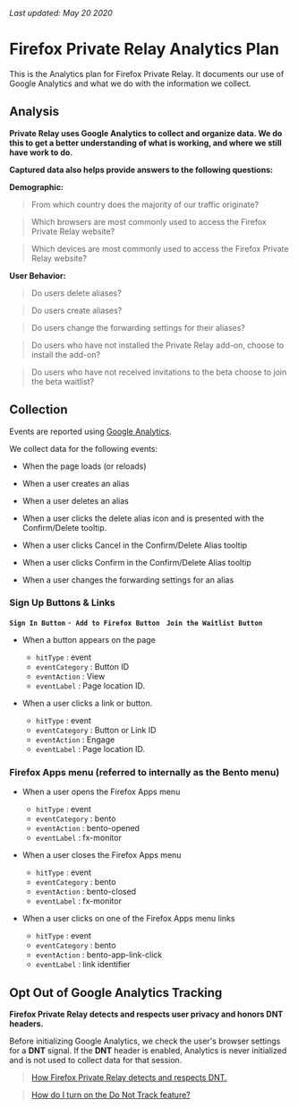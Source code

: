 _Last updated: May 20 2020_

# Firefox Private Relay Analytics Plan

This is the Analytics plan for Firefox Private Relay. It documents our use of Google Analytics and what we do with the information we collect.

## Analysis

**Private Relay uses Google Analytics to collect and organize data. We do this to get a better understanding of what is working, and where we still have work to do.**

**Captured data also helps provide answers to the following questions:**

**Demographic:**

>From which country does the majority of our traffic originate?

>Which browsers are most commonly used to access the Firefox Private Relay website?

>Which devices are most commonly used to access the Firefox Private Relay website?

**User Behavior:**

>Do users delete aliases?

>Do users create aliases?

>Do users change the forwarding settings for their aliases?

>Do users who have not installed the Private Relay add-on, choose to install the add-on?

>Do users who have not received invitations to the beta choose to join the beta waitlist?


## Collection

Events are reported using [Google Analytics](https://developers.google.com/analytics/devguides/collection/analyticsjs).

We collect data for the following events:

- When the page loads (or reloads)

- When a user creates an alias

- When a user deletes an alias

- When a user clicks the delete alias icon and is presented with the Confirm/Delete tooltip.

- When a user clicks Cancel in the Confirm/Delete Alias tooltip

- When a user clicks Confirm in the Confirm/Delete Alias tooltip

- When a user changes the forwarding settings for an alias


### Sign Up Buttons & Links

**`Sign In Button`** -&nbsp;  **`Add to Firefox Button`**  &nbsp; **`Join the Waitlist Button`**  &nbsp;

- When a button appears on the page
  * `hitType` : event
  * `eventCategory` : Button ID
  * `eventAction` : View
  * `eventLabel` : Page location ID.

- When a user clicks a link or button.
  * `hitType` : event
  * `eventCategory` : Button or Link ID
  * `eventAction` : Engage
  * `eventLabel` : Page location ID.


### Firefox Apps menu (referred to internally as the Bento menu)

- When a user opens the Firefox Apps menu
  * `hitType` : event
  * `eventCategory` : bento
  * `eventAction` : bento-opened
  * `eventLabel` : fx-monitor

- When a user closes the Firefox Apps menu
  * `hitType` : event
  * `eventCategory` : bento
  * `eventAction` : bento-closed
  * `eventLabel` : fx-monitor

- When a user clicks on one of the Firefox Apps menu links
  * `hitType` : event
  * `eventCategory` : bento
  * `eventAction` : bento-app-link-click
  * `eventLabel` : link identifier


## Opt Out of Google Analytics Tracking

**Firefox Private Relay detects and respects user privacy and honors DNT headers.**

Before initializing Google Analytics, we check the user's browser settings for a **DNT** signal. If the **DNT** header is enabled, Analytics is never initialized and is not used to collect data for that session.

>[How Firefox Private Relay detects and respects DNT.](https://github.com/schalkneethling/dnt-helper)

>[How do I turn on the Do Not Track feature?](https://support.mozilla.org/en-US/kb/how-do-i-turn-do-not-track-feature)
